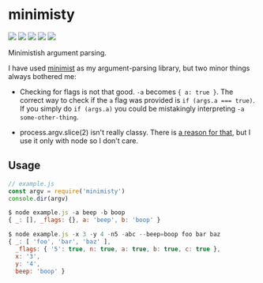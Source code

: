 # minimisty

[![][build-img]][build]
[![][coverage-img]][coverage]
[![][dependencies-img]][dependencies]
[![][devdependencies-img]][devdependencies]
[![][version-img]][version]

Minimistish argument parsing.

I have used [minimist] as my argument-parsing library, but two minor things always bothered me:

* Checking for flags is not that good.
`-a` becomes `{ a: true }`.
The correct way to check if the `a` flag was provided is `if (args.a === true)`.
If you simply do `if (args.a)` you could be mistakingly interpreting `-a some-other-thing`.

* process.argv.slice(2) isn't really classy.
There is [a reason for that], but I use it only with node so I don't care.

[build]:               https://travis-ci.org/tallesl/node-minimisty
[build-img]:           https://travis-ci.org/tallesl/node-minimisty.svg
[coverage]:            https://coveralls.io/r/tallesl/node-minimisty?branch=master
[coverage-img]:        https://coveralls.io/repos/tallesl/node-minimisty/badge.svg?branch=master
[dependencies]:        https://david-dm.org/tallesl/node-minimisty
[dependencies-img]:    https://david-dm.org/tallesl/node-minimisty.svg
[devdependencies]:     https://david-dm.org/tallesl/node-minimisty#info=devDependencies
[devdependencies-img]: https://david-dm.org/tallesl/node-minimisty/dev-status.svg
[version]:             https://www.npmjs.com/package/minimisty
[version-img]:         https://badge.fury.io/js/minimisty.svg
[minimist]:            https://github.com/substack/minimist
[a reason for that]:   https://github.com/substack/minimist/issues/28

## Usage

```js
// example.js
const argv = require('minimisty')
console.dir(argv)
```

```js
$ node example.js -a beep -b boop
{ _: [], _flags: {}, a: 'beep', b: 'boop' }
```

```js
$ node example.js -x 3 -y 4 -n5 -abc --beep=boop foo bar baz
{ _: [ 'foo', 'bar', 'baz' ],
  _flags: { '5': true, n: true, a: true, b: true, c: true },
  x: '3',
  y: '4',
  beep: 'boop' }
```
